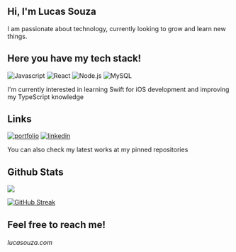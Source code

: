 ## Hi, I'm Lucas Souza
I am passionate about technology, currently looking to grow and learn new things.


## Here you have my tech stack!

![Javascript](https://img.shields.io/badge/JavaScript-212830?style=for-the-badge&logo=javascript&logoColor=white)
![React](https://img.shields.io/badge/React-212830?style=for-the-badge&logo=react&logoColor=white)
![Node.js](https://img.shields.io/badge/Node%20js-212830?style=for-the-badge&logo=nodedotjs&logoColor=white)
![MySQL](https://img.shields.io/badge/MySQL-212830?style=for-the-badge&logo=mysql&logoColor=white)

I'm currently interested in learning Swift for iOS development and improving my TypeScript knowledge


## Links
[![portfolio](https://img.shields.io/badge/my_portfolio-212830?style=for-the-badge&logo=ko-fi&logoColor=white)](https://www.lucasouza.com)
[![linkedin](https://img.shields.io/badge/linkedin-212830?style=for-the-badge&logo=linkedin&logoColor=white)](https://www.linkedin.com/in/luqas31/)

You can also check my latest works at my pinned repositories



## Github Stats

![](https://github-readme-stats.vercel.app/api/top-langs/?username=luqas31&theme=gruvbox&hide_border=false&include_all_commits=true&count_private=true&layout=compact)

[![GitHub Streak](https://streak-stats.demolab.com/?user=luqas31)](https://git.io/streak-stats)


## Feel free to reach me!

###### lucasouza.com
